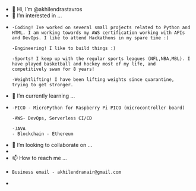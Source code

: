- 👋 Hi, I’m @akhilendrastavros
- 👀 I’m interested in ...
- 
      -Coding! Ive worked on several small projects related to Python and HTML. I am working towards my AWS certification working with APIs and DevOps. I like to attend Hackathons in my spare time :)
      
      -Engineering! I like to build things :)
      
      -Sports! I keep up with the regular sports leagues (NFL,NBA,MBL). I have played basketball and hockey most of my life, and competitively swam for 8 years!
      
      -Weightlifting! I have been lifting weights since quarantine, trying to get stronger.
- 🌱 I’m currently learning ...
- 
      -PICO - MicroPython for Raspberry Pi PICO (microcontroller board)
      
      -AWS- DevOps, Serverless CI/CD
      
      -JAVA
      - Blockchain - Ethereum
- 💞️ I’m looking to collaborate on ...
- 
- 📫 How to reach me ...
-     Business email - akhilendranair@gmail.com
-     

<!---
akhilendrastavros/akhilendrastavros is a ✨ special ✨ repository because its `README.md` (this file) appears on your GitHub profile.
You can click the Preview link to take a look at your changes.
--->
